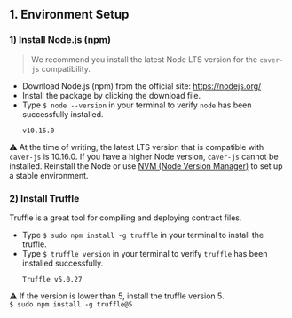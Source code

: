 ## 1. Environment Setup

### 1) Install Node.js (npm)

> We recommend you install the latest Node LTS version for the `caver-js` compatibility.

- Download Node.js (npm) from the official site: https://nodejs.org/
- Install the package by clicking the download file.
- Type `$ node --version` in your terminal to verify `node` has been successfully installed.  
    ```
    v10.16.0
    ```

&#9888; At the time of writing, the latest LTS version that is compatible with `caver-js` is 10.16.0. If you have a higher Node version, `caver-js` cannot be installed. Reinstall the Node or use [NVM (Node Version Manager)](https://github.com/nvm-sh/nvm) to set up a stable environment.


### 2) Install Truffle
Truffle is a great tool for compiling and deploying contract files.

- Type `$ sudo npm install -g truffle` in your terminal to install the truffle.
- Type `$ truffle version` in your terminal to verify `truffle` has been installed successfully.  
    ```
    Truffle v5.0.27
    ```

&#9888; If the version is lower than 5, install the truffle version 5.  
`$ sudo npm install -g truffle@5`
